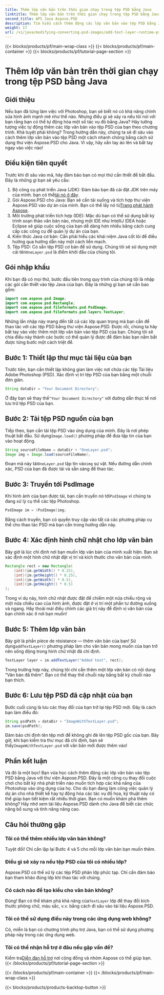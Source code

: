 ```yaml
---
title: Thêm lớp văn bản trên thời gian chạy trong tệp PSD bằng Java
linktitle: Thêm lớp văn bản trên thời gian chạy trong tệp PSD bằng Java
second_title: API Java Aspose.PSD
description: Tìm hiểu cách thêm động các lớp văn bản vào tệp PSD bằng Java với Aspose.PSD. Hãy làm theo hướng dẫn từng bước này để có những khả năng tự động hóa thú vị.
weight: 17
url: /vi/java/modifying-converting-psd-images/add-text-layer-runtime-psd-files/
---
```


{{< blocks/products/pf/main-wrap-class >}}
{{< blocks/products/pf/main-container >}}
{{< blocks/products/pf/tutorial-page-section >}}

# Thêm lớp văn bản trên thời gian chạy trong tệp PSD bằng Java

## Giới thiệu
Nếu bạn đã từng làm việc với Photoshop, bạn sẽ biết nó có khả năng chỉnh sửa hình ảnh mạnh mẽ như thế nào. Nhưng điều gì sẽ xảy ra nếu tôi nói với bạn rằng bạn có thể tự động hóa một số tác vụ đó bằng Java? Hãy tưởng tượng việc tự động thêm các lớp văn bản vào tệp PSD của bạn theo chương trình. Khá tuyệt phải không? Trong hướng dẫn này, chúng ta sẽ đi sâu vào cách thêm lớp văn bản vào tệp PSD một cách nhanh chóng bằng cách sử dụng thư viện Aspose.PSD cho Java. Vì vậy, hãy xắn tay áo lên và bắt tay ngay vào việc nào!
## Điều kiện tiên quyết
Trước khi đi sâu vào mã, hãy đảm bảo bạn có mọi thứ cần thiết để bắt đầu. Đây là những gì bạn sẽ yêu cầu:
1.  Bộ công cụ phát triển Java (JDK): Đảm bảo bạn đã cài đặt JDK trên máy của mình. bạn có thể[tải nó ở đây](https://www.oracle.com/java/technologies/javase-jdk11-downloads.html).
2.  Gói Aspose.PSD cho Java: Bạn sẽ cần tải xuống và tích hợp thư viện Aspose.PSD vào dự án của mình. Bạn có thể lấy nó từ[Trang phát hành Aspose](https://releases.aspose.com/psd/java/).
3. Môi trường phát triển tích hợp (IDE): Mặc dù bạn có thể sử dụng bất kỳ trình soạn thảo văn bản nào, nhưng một IDE như IntelliJ IDEA hoặc Eclipse sẽ giúp cuộc sống của bạn dễ dàng hơn nhiều bằng cách cung cấp các công cụ để quản lý dự án của bạn.
4. Kiến thức Java cơ bản: Cần phải hiểu các khái niệm Java cốt lõi để điều hướng qua hướng dẫn này một cách liền mạch.
5.  Tệp PSD: Có sẵn tệp PSD cơ bản để sử dụng. Chúng tôi sẽ sử dụng một cái tên`OneLayer.psd` là điểm khởi đầu của chúng tôi.
## Gói nhập khẩu
Khi bạn đã có mọi thứ, bước đầu tiên trong quy trình của chúng tôi là nhập các gói cần thiết vào tệp Java của bạn. Đây là những gì bạn sẽ cần bao gồm:
```java
import com.aspose.psd.Image;
import com.aspose.psd.Rectangle;
import com.aspose.psd.fileformats.psd.PsdImage;
import com.aspose.psd.fileformats.psd.layers.TextLayer;
```
Những lần nhập này mang đến tất cả các lớp quan trọng mà bạn cần để thao tác với các tệp PSD bằng thư viện Aspose.PSD.
Được rồi, chúng ta hãy bắt tay vào việc thêm một lớp văn bản vào tệp PSD của bạn. Chúng tôi sẽ chia điều này thành các bước có thể quản lý được để đảm bảo bạn nắm bắt được từng bước một cách triệt để.
## Bước 1: Thiết lập thư mục tài liệu của bạn
Trước tiên, bạn cần thiết lập không gian làm việc nơi chứa các tệp Tài liệu Adobe Photoshop (PSD). Xác định vị trí tệp PSD của bạn bằng một chuỗi đơn giản.
```java
String dataDir = "Your Document Directory"; 
```
 Ở đây bạn sẽ thay thế`"Your Document Directory"` với đường dẫn thực tế nơi lưu trữ tệp PSD của bạn.
## Bước 2: Tải tệp PSD nguồn của bạn
Tiếp theo, bạn cần tải tệp PSD vào ứng dụng của mình. Đây là nơi phép thuật bắt đầu. Sử dụng`Image.load()` phương pháp để đưa tập tin của bạn vào hoạt động.
```java
String sourceFileName = dataDir + "OneLayer.psd"; 
Image img = Image.load(sourceFileName);
```
 Đoạn mã này tải`OneLayer.psd` tập tin vào`img` sự vật. Nếu đường dẫn chính xác, PSD của bạn đã được tải và sẵn sàng để thao tác.
## Bước 3: Truyền tới PsdImage
 Khi hình ảnh của bạn được tải, bạn cần truyền nó tới`PsdImage` vì chúng ta đang xử lý cụ thể các tệp Photoshop.
```java
PsdImage im = (PsdImage)img;
```
Bằng cách truyền, bạn có quyền truy cập vào tất cả các phương pháp cụ thể cho thao tác PSD mà bạn cần trong hướng dẫn này.
## Bước 4: Xác định hình chữ nhật cho lớp văn bản
Bây giờ là lúc chỉ định nơi bạn muốn lớp văn bản của mình xuất hiện. Bạn sẽ xác định một hình chữ nhật đặt vị trí và kích thước cho văn bản của mình.
```java
Rectangle rect = new Rectangle(
    (int)(im.getWidth() * 0.25),
    (int)(im.getHeight() * 0.25),
    (int)(im.getWidth() * 0.5),
    (int)(im.getHeight() * 0.5)
);
```
Trong ví dụ này, hình chữ nhật được đặt để chiếm một nửa chiều rộng và một nửa chiều cao của hình ảnh, được đặt ở vị trí một phần tư đường xuống và ngang. Hãy thoải mái điều chỉnh các giá trị này để định vị văn bản của bạn chính xác ở nơi bạn muốn!
## Bước 5: Thêm lớp văn bản
 Bây giờ là phần pièce de résistance — thêm văn bản của bạn! Sử dụng`addTextLayer()` phương pháp làm cho văn bản mong muốn của bạn trở nên sống động trong hình chữ nhật đã chỉ định.
```java
TextLayer layer = im.addTextLayer("Added text", rect);
```
Trong trường hợp này, chúng tôi chỉ cần thêm một lớp văn bản có nội dung "Văn bản đã thêm". Bạn có thể thay thế chuỗi này bằng bất kỳ chuỗi nào bạn thích.
## Bước 6: Lưu tệp PSD đã cập nhật của bạn
Bước cuối cùng là lưu các thay đổi của bạn trở lại tệp PSD mới. Đây là cách bạn làm điều đó:
```java
String psdPath = dataDir + "ImageWithTextLayer.psd";
im.save(psdPath);
```
 Đảm bảo chỉ định tên tệp mới để không ghi đè lên tệp PSD gốc của bạn. Bây giờ, khi bạn kiểm tra thư mục đã chỉ định, bạn sẽ thấy`ImageWithTextLayer.psd` với văn bản mới được thêm vào!
## Phần kết luận
Và đó là một bọc! Bạn vừa học cách thêm động các lớp văn bản vào tệp PSD bằng Java với thư viện Aspose.PSD. Đây là một công cụ thay đổi cuộc chơi cho bất kỳ nhà phát triển nào muốn tích hợp các khả năng của Photoshop vào ứng dụng của họ. Cho dù bạn đang làm công việc quản lý dự án cho nhà thiết kế hay tự động hóa các tác vụ đồ họa, kỹ thuật này có thể giúp bạn tiết kiệm rất nhiều thời gian.
Bạn có muốn khám phá thêm không? Hãy nhớ xem tài liệu Aspose.PSD dành cho Java để biết các chức năng bổ sung và tính năng nâng cao.
## Câu hỏi thường gặp
### Tôi có thể thêm nhiều lớp văn bản không?
Tuyệt đối! Chỉ cần lặp lại Bước 4 và 5 cho mỗi lớp văn bản bạn muốn thêm.
### Điều gì sẽ xảy ra nếu tệp PSD của tôi có nhiều lớp?
Aspose.PSD có thể xử lý các tệp PSD phân lớp phức tạp. Chỉ cần đảm bảo bạn tham khảo đúng lớp khi thao tác với chúng.
### Có cách nào để tạo kiểu cho văn bản không?
 Đúng! Bạn có thể khám phá khả năng của`TextLayer` lớp để thay đổi kích thước phông chữ, màu sắc, v.v. bằng cách đi sâu vào tài liệu Aspose.PSD.
### Tôi có thể sử dụng điều này trong các ứng dụng web không?
Có, miễn là bạn có chương trình phụ trợ Java, bạn có thể sử dụng phương pháp này trong các ứng dụng web.
### Tôi có thể nhận hỗ trợ ở đâu nếu gặp vấn đề?
 Kiểm tra[Diễn đàn hỗ trợ](https://forum.aspose.com/c/psd/34) nơi cộng đồng và nhóm Aspose có thể giúp bạn.
{{< /blocks/products/pf/tutorial-page-section >}}

{{< /blocks/products/pf/main-container >}}
{{< /blocks/products/pf/main-wrap-class >}}

{{< blocks/products/products-backtop-button >}}
